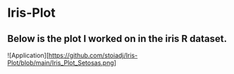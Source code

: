 # Iris-Plot

## Below is the plot I worked on in the iris R dataset.
![Application][https://github.com/stoiadj/Iris-Plot/blob/main/Iris_Plot_Setosas.png]
